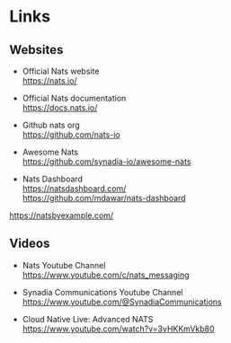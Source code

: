 # Links

## Websites

- Official Nats website  
<https://nats.io/>

- Official Nats documentation  
<https://docs.nats.io/>

- Github nats org  
<https://github.com/nats-io>

- Awesome Nats  
<https://github.com/synadia-io/awesome-nats>

- Nats Dashboard  
<https://natsdashboard.com/>  
<https://github.com/mdawar/nats-dashboard>

<https://natsbyexample.com/>

## Videos

- Nats Youtube Channel  
<https://www.youtube.com/c/nats_messaging>

- Synadia Communications Youtube Channel  
<https://www.youtube.com/@SynadiaCommunications>

- Cloud Native Live: Advanced NATS  
<https://www.youtube.com/watch?v=3vHKKmVkb80>
